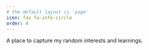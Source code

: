 ```yaml
---
# the default layout is 'page'
icon: fas fa-info-circle
order: 4
---
```


A place to capture my random interests and learnings.